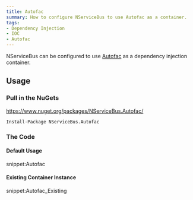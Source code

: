 ```yaml
---
title: Autofac
summary: How to configure NServiceBus to use Autofac as a container.
tags:
- Dependency Injection
- IOC
- Autofac
---
```



NServiceBus can be configured to use [Autofac](http://autofac.org/) as a dependency injection container.


## Usage


### Pull in the NuGets

https://www.nuget.org/packages/NServiceBus.Autofac/

    Install-Package NServiceBus.Autofac


### The Code


#### Default Usage

snippet:Autofac


#### Existing Container Instance

snippet:Autofac_Existing
